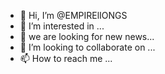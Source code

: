 - 👋 Hi, I’m @EMPIRElIONGS
- 👀 I’m interested in ...
- 🌱 we are looking for new news... 
- 💞️ I’m looking to collaborate on ...
- 📫 How to reach me ...

<!---
EMPIRElIONGS/EMPIRElIONGS is a ✨ special ✨ repository because its `README.md` (this file) appears on your GitHub profile.
You can click the Preview link to take a look at your changes.
--->
